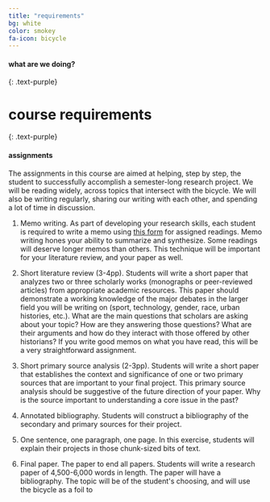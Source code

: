 ```yaml
---
title: "requirements"
bg: white
color: smokey
fa-icon: bicycle
---
```


#### what are we doing? 
{: .text-purple}

# course requirements
{: .text-purple}

#### assignments

The assignments in this course are aimed at helping, step by step, the student 
to successfully accomplish a semester-long research project. We will be reading 
widely, across topics that intersect with the bicycle. We will also be writing
regularly, sharing our writing with each other, and spending a lot of time in
discussion.

1. Memo writing. As part of developing your research skills, each student is
required to write a memo using [this form]() for assigned readings. Memo writing
hones your ability to summarize and synthesize. Some readings will deserve
longer memos than others. This technique will be important for your literature
review, and your paper as well.


2. Short literature review (3-4pp). Students will write a short paper that
analyzes two or three scholarly works (monographs or peer-reviewed articles)
from appropriate academic resources. This paper should demonstrate a working
knowledge of the major debates in the larger field you will be writing on
(sport, technology, gender, race, urban histories, etc.). What are the main
questions that scholars are asking about your topic? How are they answering
those questions? What are their arguments and how do they interact with those
offered by other historians? If you write good memos on what you have read, this
will be a very straightforward assignment.

3. Short primary source analysis (2-3pp). Students will write a short paper that
establishes the context and significance of one or two primary sources that are
important to your final project. This primary source analysis should be
suggestive of the future direction of your paper. Why is the source important to
understanding a core issue in the past? 

4. Annotated bibliography. Students will construct a bibliography of the
secondary and primary sources for their project.

5. One sentence, one paragraph, one page. In this exercise, students will
explain their projects in those chunk-sized bits of text.

6. Final paper. The paper to end all papers. Students will write a research
   paper of 4,500-6,000 words in length. The paper will have a bibliography.
   The topic will be of the student's choosing, and will use the bicycle as a
   foil to 



